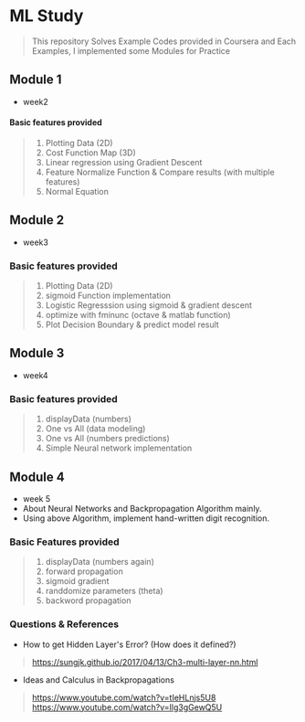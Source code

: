 # ML Study

> This repository Solves Example Codes provided in Coursera
> and Each Examples, I implemented some Modules for Practice

## Module 1
- week2

#### Basic features provided

> 1. Plotting Data (2D)
> 2. Cost Function Map (3D)
> 3. Linear regression using Gradient Descent
> 4. Feature Normalize Function & Compare results (with multiple features)
> 5. Normal Equation

## Module 2
- week3

### Basic features provided

> 1. Plotting Data (2D)
> 2. sigmoid Function implementation
> 3. Logistic Regresssion using sigmoid & gradient descent
> 4. optimize with fminunc (octave & matlab function)
> 5. Plot Decision Boundary & predict model result

## Module 3
- week4

### Basic features provided

> 1. displayData (numbers)
> 2. One vs All (data modeling)
> 3. One vs All (numbers predictions)
> 4. Simple Neural network implementation


## Module 4
- week 5
- About Neural Networks and Backpropagation Algorithm mainly.
- Using above Algorithm, implement hand-written digit recognition.

### Basic Features provided

> 1. displayData (numbers again)
> 2. forward propagation
> 3. sigmoid gradient
> 4. randdomize parameters (theta)
> 5. backword propagation

### Questions & References

- How to get Hidden Layer's Error? (How does it defined?)
> https://sungjk.github.io/2017/04/13/Ch3-multi-layer-nn.html

- Ideas and Calculus in Backpropagations
> https://www.youtube.com/watch?v=tIeHLnjs5U8
> https://www.youtube.com/watch?v=Ilg3gGewQ5U

